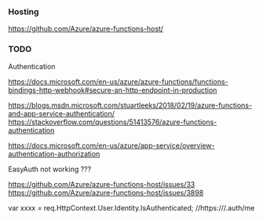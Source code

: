 ﻿

### Hosting
https://github.com/Azure/azure-functions-host/


### TODO

Authentication  

https://docs.microsoft.com/en-us/azure/azure-functions/functions-bindings-http-webhook#secure-an-http-endpoint-in-production


https://blogs.msdn.microsoft.com/stuartleeks/2018/02/19/azure-functions-and-app-service-authentication/
https://stackoverflow.com/questions/51413576/azure-functions-authentication

https://docs.microsoft.com/en-us/azure/app-service/overview-authentication-authorization






EasyAuth not working ???

https://github.com/Azure/azure-functions-host/issues/33
https://github.com/Azure/azure-functions-host/issues/3898


   var xxxx = req.HttpContext.User.Identity.IsAuthenticated;
            //https://<my azure functions app url>/.auth/me


